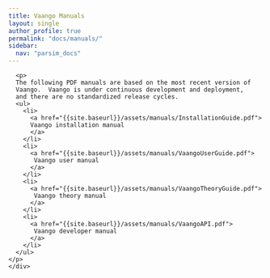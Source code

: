 ```yaml
---
title: Vaango Manuals
layout: single
author_profile: true
permalink: "docs/manuals/"
sidebar:
  nav: "parsim_docs"
---
```


<section>
  <div class="grid">
    <div class="unit two-thirds center-on-mobiles">

      <p>
      The following PDF manuals are based on the most recent version of
      Vaango.  Vaango is under continuous development and deployment,
      and there are no standardized release cycles.
      <ul>
        <li> 
          <a href="{{site.baseurl}}/assets/manuals/InstallationGuide.pdf">
          Vaango installation manual
          </a>
        </li> 
        <li> 
          <a href="{{site.baseurl}}/assets/manuals/VaangoUserGuide.pdf">
           Vaango user manual
          </a>
        </li> 
        <li> 
          <a href="{{site.baseurl}}/assets/manuals/VaangoTheoryGuide.pdf">
           Vaango theory manual
          </a>
        </li> 
        <li> 
          <a href="{{site.baseurl}}/assets/manuals/VaangoAPI.pdf">
           Vaango developer manual
          </a>
        </li> 
      </ul>
    </p>
    </div>
  </div>
  <div class="clear"></div>
</section>

